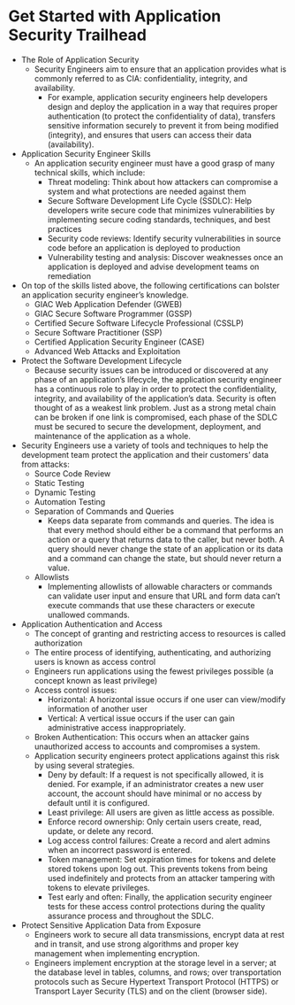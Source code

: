 # Get Started with Application Security Trailhead

- The Role of Application Security
    - Security Engineers aim to ensure that an application provides what is commonly referred to as CIA: confidentiality, integrity, and availability.
        - For example, application security engineers help developers design and deploy the application in a way that requires proper authentication (to protect the confidentiality of data), transfers sensitive information securely to prevent it from being modified (integrity), and ensures that users can access their data (availability).
- Application Security Engineer Skills
    - An application security engineer must have a good grasp of many technical skills, which include:
        - Threat modeling: Think about how attackers can compromise a system and what protections are needed against them
        - Secure Software Development Life Cycle (SSDLC): Help developers write secure code that minimizes vulnerabilities by implementing secure coding standards, techniques, and best practices
        - Security code reviews: Identify security vulnerabilities in source code before an application is deployed to production
        - Vulnerability testing and analysis: Discover weaknesses once an application is deployed and advise development teams on remediation
- On top of the skills listed above, the following certifications can bolster an application security engineer’s knowledge.
    - GIAC Web Application Defender (GWEB)
    - GIAC Secure Software Programmer (GSSP)
    - Certified Secure Software Lifecycle Professional (CSSLP)
    - Secure Software Practitioner (SSP)
    - Certified Application Security Engineer (CASE)
    - Advanced Web Attacks and Exploitation
- Protect the Software Development Lifecycle
    - Because security issues can be introduced or discovered at any phase of an application’s lifecycle, the application security engineer has a continuous role to play in order to protect the confidentiality, integrity, and availability of the application’s data. Security is often thought of as a weakest link problem. Just as a strong metal chain can be broken if one link is compromised, each phase of the SDLC must be secured to secure the development, deployment, and maintenance of the application as a whole.
- Security Engineers use a variety of tools and techniques to help the development team protect the application and their customers’ data from attacks:
    - Source Code Review
    - Static Testing
    - Dynamic Testing
    - Automation Testing
    - Separation of Commands and Queries
        - Keeps data separate from commands and queries. The idea is that every method should either be a command that performs an action or a query that returns data to the caller, but never both. A query should never change the state of an application or its data and a command can change the state, but should never return a value.
    - Allowlists
        - Implementing allowlists of allowable characters or commands can validate user input and ensure that URL and form data can’t execute commands that use these characters or execute unallowed commands.
- Application Authentication and Access
    - The concept of granting and restricting access to resources is called authorization
    - The entire process of identifying, authenticating, and authorizing users is known as access control
    - Engineers run applications using the fewest privileges possible (a concept known as least privilege)
    - Access control issues:
        - Horizontal: A horizontal issue occurs if one user can view/modify information of another user
        - Vertical: A vertical issue occurs if the user can gain administrative access inappropriately.
    - Broken Authentication: This occurs when an attacker gains unauthorized access to accounts and compromises a system.
    - Application security engineers protect applications against this risk by using several strategies.
        - Deny by default: If a request is not specifically allowed, it is denied. For example, if an administrator creates a new user account, the account should have minimal or no access by default until it is configured.
        - Least privilege: All users are given as little access as possible.
        - Enforce record ownership: Only certain users create, read, update, or delete any record.
        - Log access control failures: Create a record and alert admins when an incorrect password is entered.
        - Token management: Set expiration times for tokens and delete stored tokens upon log out. This prevents tokens from being used indefinitely and protects from an attacker tampering with tokens to elevate privileges.
        - Test early and often: Finally, the application security engineer tests for these access control protections during the quality assurance process and throughout the SDLC.
- Protect Sensitive Application Data from Exposure
    - Engineers work to secure all data transmissions, encrypt data at rest and in transit, and use strong algorithms and proper key management when implementing encryption.
    - Engineers implement encryption at the storage level in a server; at the database level in tables, columns, and rows; over transportation protocols such as Secure Hypertext Transport Protocol (HTTPS) or Transport Layer Security (TLS) and on the client (browser side).
